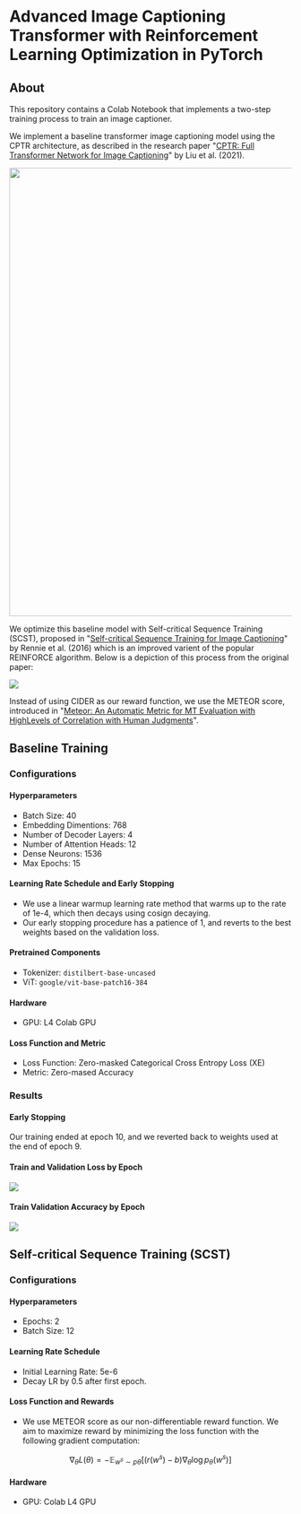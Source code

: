 # Advanced Image Captioning Transformer with Reinforcement Learning Optimization in PyTorch

## About

This repository contains a Colab Notebook that implements a two-step training process to train an image captioner.

We implement a baseline transformer image captioning model using the CPTR architecture, as described in the research paper "[CPTR: Full Transformer Network for Image Captioning](https://arxiv.org/pdf/2101.10804)" by Liu et al. (2021).

<img src='https://media.licdn.com/dms/image/C4D12AQGA3qFX3peTbw/article-cover_image-shrink_720_1280/0/1648387317335?e=2147483647&v=beta&t=4VOpEV8ptM4B4Q0UTZJUWqv4QFQvIuCubBoQLzJazds' width='800'>

We optimize this baseline model with Self-critical Sequence Training (SCST), proposed in "[Self-critical Sequence Training for Image Captioning](https://arxiv.org/abs/1612.00563)" by Rennie et al. (2016) which is an improved varient of the popular REINFORCE algorithm. Below is a depiction of this process from the original paper:
   
<img src='https://github.com/danplotkin/image_captioning_with_scst/blob/main/images/SCST.png'>

Instead of using CIDER as our reward function, we use the METEOR score, introduced in "[Meteor: An Automatic Metric for MT Evaluation with HighLevels of Correlation with Human Judgments](https://www.cs.cmu.edu/~alavie/METEOR/pdf/Banerjee-Lavie-2005-METEOR.pdf)". 

## Baseline Training

### Configurations

#### Hyperparameters
* Batch Size: 40
* Embedding Dimentions: 768
* Number of Decoder Layers: 4
* Number of Attention Heads: 12
* Dense Neurons: 1536
* Max Epochs: 15

#### Learning Rate Schedule and Early Stopping
* We use a linear warmup learning rate method that warms up to the rate of 1e-4, which then decays using cosign decaying.
* Our early stopping procedure has a patience of 1, and reverts to the best weights based on the validation loss.

#### Pretrained Components
* Tokenizer: `distilbert-base-uncased`
* ViT: `google/vit-base-patch16-384`

#### Hardware
* GPU: L4 Colab GPU

#### Loss Function and Metric
* Loss Function: Zero-masked Categorical Cross Entropy Loss (XE)
* Metric: Zero-mased Accuracy

### Results

#### Early Stopping
Our training ended at epoch 10, and we reverted back to weights used at the end of epoch 9.

#### Train and Validation Loss by Epoch

<img src='https://github.com/danplotkin/image_captioning_with_scst/blob/main/images/CPTR_LOSS.png'>

#### Train Validation Accuracy by Epoch

<img src='https://github.com/danplotkin/image_captioning_with_scst/blob/main/images/CPTR_ACCURACY.png'>

## Self-critical Sequence Training (SCST)

### Configurations

#### Hyperparameters
* Epochs: 2
* Batch Size: 12

#### Learning Rate Schedule
* Initial Learning Rate: 5e-6
* Decay LR by 0.5 after first epoch.

#### Loss Function and Rewards
* We use METEOR score as our non-differentiable reward function. We aim to maximize reward by minimizing the loss function with the following gradient computation:
  
$$\nabla_{\theta} L(\theta) = - \mathbb{E} _ {w^s \sim p{\theta}} \left[ (r(w^s) - b) \nabla_{\theta} \log p_{\theta}(w^s) \right]$$

#### Hardware
* GPU: Colab L4 GPU
